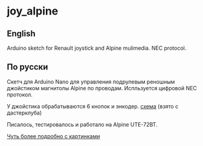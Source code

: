 # joy_alpine

## English

Arduino sketch for Renault joystick and Alpine mulimedia. NEC protocol.

## По русски

Скетч для Arduino Nano для управления подрулевым реношным джойстиком магнитолы Alpine по проводам. Испльзуется цифровой NEC протокол.

У джойстика обрабатываются 6 кнопок и энкодер. [схема](https://a.d-cd.net/f4f8accs-960.jpg) (взято с дастерклуба)


Писалось, тестировалось и работало на Alpine UTE-72BT.

[Чуть более подробно с картинками](https://www.drive2.ru/l/4430371/)
